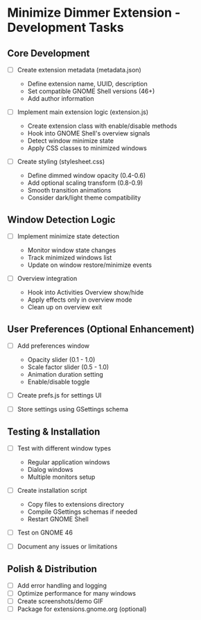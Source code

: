 # Minimize Dimmer Extension - Development Tasks

## Core Development
- [ ] Create extension metadata (metadata.json)
  - Define extension name, UUID, description
  - Set compatible GNOME Shell versions (46+)
  - Add author information

- [ ] Implement main extension logic (extension.js)
  - Create extension class with enable/disable methods
  - Hook into GNOME Shell's overview signals
  - Detect window minimize state
  - Apply CSS classes to minimized windows

- [ ] Create styling (stylesheet.css)
  - Define dimmed window opacity (0.4-0.6)
  - Add optional scaling transform (0.8-0.9)
  - Smooth transition animations
  - Consider dark/light theme compatibility

## Window Detection Logic
- [ ] Implement minimize state detection
  - Monitor window state changes
  - Track minimized windows list
  - Update on window restore/minimize events

- [ ] Overview integration
  - Hook into Activities Overview show/hide
  - Apply effects only in overview mode
  - Clean up on overview exit

## User Preferences (Optional Enhancement)
- [ ] Add preferences window
  - Opacity slider (0.1 - 1.0)
  - Scale factor slider (0.5 - 1.0)  
  - Animation duration setting
  - Enable/disable toggle

- [ ] Create prefs.js for settings UI
- [ ] Store settings using GSettings schema

## Testing & Installation
- [ ] Test with different window types
  - Regular application windows
  - Dialog windows
  - Multiple monitors setup

- [ ] Create installation script
  - Copy files to extensions directory
  - Compile GSettings schemas if needed
  - Restart GNOME Shell

- [ ] Test on GNOME 46
- [ ] Document any issues or limitations

## Polish & Distribution
- [ ] Add error handling and logging
- [ ] Optimize performance for many windows
- [ ] Create screenshots/demo GIF
- [ ] Package for extensions.gnome.org (optional)